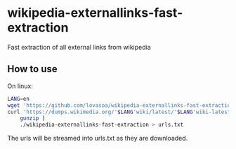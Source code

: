 # wikipedia-externallinks-fast-extraction

Fast extraction of all external links from wikipedia

## How to use

On linux:

```sh
LANG=en
wget 'https://github.com/lovasoa/wikipedia-externallinks-fast-extraction/releases/download/0.1.1/wikipedia-externallinks-fast-extraction'
curl 'https://dumps.wikimedia.org/'$LANG'wiki/latest/'$LANG'wiki-latest-externallinks.sql.gz' |
	gunzip |
	./wikipedia-externallinks-fast-extraction > urls.txt
```

The urls will be streamed into urls.txt as they are downloaded.
